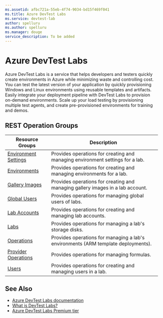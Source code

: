 ```yaml
---
ms.assetid: afbc721a-55eb-4f74-9034-bd15f469f041
ms.title: Azure DevTest Labs
ms.service: devtest-lab
author: spelluru
ms.author: spelluru
ms.manager: douge
service_description: To be added
---
```



# Azure DevTest Labs

Azure DevTest Labs is a service that helps developers and testers quickly create environments in Azure while minimizing waste and controlling cost. You can test the latest version of your application by quickly provisioning Windows and Linux environments using reusable templates and artifacts. Easily integrate your deployment pipeline with DevTest Labs to provision on-demand environments. Scale up your load testing by provisioning multiple test agents, and create pre-provisioned environments for training and demos.

## REST Operation Groups
 
| Resource Groups                                       | Description                                                                                                          |
|-------------------------------------------------------|----------------------------------------------------------------------------------------------------------------------|
| [Environment Settings](./EnvironmentSettings)                       | Provides operations for creating and managing environment settings for a lab.                                                    |
| [Environments](./Environments)                              | Provides operations for creating and managing environments for a lab. |
| [Gallery Images](./GalleryImages)                 | Provides operations for creating and managing gallery images in a lab account.                                                                   |
| [Global Users](./GlobalUsers)                                      | Provides operations for managing global users of labs. |
| [Lab Accounts](./LabAccounts)                       | Provides operations for creating and managing lab accounts.                                                         |
| [Labs](./Labs)                                      | Provides operations for managing a lab's storage disks.                                                              |
| [Operations](./Operations)                        | Provides operations for managing a lab's environments (ARM template deployments).                                    |
| [Provider Operations](./ProviderOperations)                                | Provides operations for managing formulas.                                                                           |
| [Users](./Users)                     | Provides operations for creating and managing users in a lab.                                                            |


## See Also

- [Azure DevTest Labs documentation](https://azure.microsoft.com/documentation/services/devtest-lab/)
- [What is DevTest Labs?](https://azure.microsoft.com/documentation/articles/devtest-lab-overview/)
- [Azure DevTest Labs Premium tier](https://azure.microsoft.com/documentation/articles/devtest-lab-faq/)